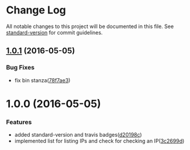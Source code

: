 # Change Log

All notable changes to this project will be documented in this file. See [standard-version](https://github.com/conventional-changelog/standard-version) for commit guidelines.

<a name="1.0.1"></a>
## [1.0.1](https://github.com/bcoe/gce-ips/compare/v1.0.0...v1.0.1) (2016-05-05)


### Bug Fixes

* fix bin stanza([78f7ae3](https://github.com/bcoe/gce-ips/commit/78f7ae3))



<a name="1.0.0"></a>
# 1.0.0 (2016-05-05)


### Features

* added standard-version and travis badges([d20198c](https://github.com/bcoe/gce-ips/commit/d20198c))
* implemented list for listing IPs and check for checking an IP([3c2699d](https://github.com/bcoe/gce-ips/commit/3c2699d))

